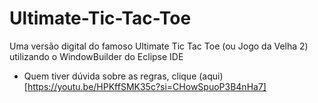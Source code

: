 # Ultimate-Tic-Tac-Toe
 Uma versão digital do famoso Ultimate Tic Tac Toe (ou Jogo da Velha 2) utilizando o WindowBuilder do Eclipse IDE
 - Quem tiver dúvida sobre as regras, clique (aqui) [https://youtu.be/HPKffSMK35c?si=CHowSpuoP3B4nHa7]
